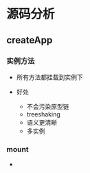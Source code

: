 # 源码分析

## createApp

### 实例方法

- 所有方法都挂载到实例下

- 好处
  - 不会污染原型链
  - treeshaking
  - 语义更清晰
  - 多实例

### mount

-
